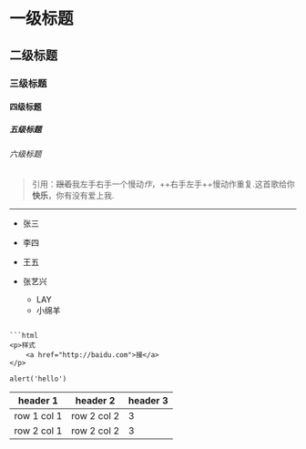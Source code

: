 ﻿# 一级标题

## 二级标题

### 三级标题

#### 四级标题

##### 五级标题

###### 六级标题

> 引用：~~跟着~~我左手右手一个慢动*作*，++右手左手++慢动作重复.这首歌给你**快乐**，你有没有爱上我.

---

+ 张三
+ 李四
+ 王五

+ 张艺兴
	- LAY
	- 小绵羊


```

```html
<p>样式
	<a href="http://baidu.com">接</a>
</p>
```

`alert('hello')`


header 1 | header 2 | header 3
--- | --- | --- |
row 1 col 1 | row 2 col 2 | 3
row 2 col 1 | row 2 col 2 | 3

